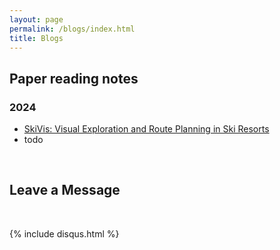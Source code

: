 ```yaml
---
layout: page
permalink: /blogs/index.html
title: Blogs
---
```


## Paper reading notes

### 2024

- [SkiVis: Visual Exploration and Route Planning in Ski Resorts](https://fickleee.github.io/blogs/skivis/)
- todo

<br>

## Leave a Message

<br>

{% include disqus.html %} 

<br>

